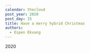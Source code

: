 ```yaml
---
calendar: thecloud
post_year: 2020
post_day: 15
title: Have a merry hybrid Christmas
authors:
  - Espen Ekvang
---
```

2020